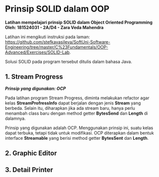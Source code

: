 # Prinsip SOLID dalam OOP

**Latihan mempelajari prinsip SOLID dalam Object Oriented Programming
Oleh: 181524031 - 2A/D4 - Zara Veda Mahendra**

Latihan ini mengikuti instruksi pada laman: https://github.com/stefkavasileva/SoftUni-Software-Engineering/tree/master/C%23Fundamentals/OOP-Advanced/Exercises/SOLID-Lab.

Solusi SOLID pada program tersebut ditulis dalam bahasa Java.

## 1. Stream Progress
**_Prinsip yang digunakan: OCP_**

Pada latihan program Stream Progress, diminta melakukan refactor agar kelas **StreamProfressInfo** dapat berjalan dengan jenis **Stream** yang berbeda. Selain itu, diharapkan jika ada stream baru, hanya perlu menambah class baru dengan method getter **BytesSend** dan **Length** di dalamnya.

Prinsip yang digunakan adalah OCP. Menggunakan prinsip ini, suatu kelas dapat terbuka, tetapi tidak untuk modifikasi. OCP diterapkan dalam bentuk interface **Streamable** yang berisi method getter **BytesSent** dan **Length**.

## 2. Graphic Editor

## 3. Detail Printer